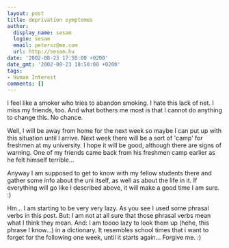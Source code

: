 ```yaml
---
layout: post
title: deprivation symptomes
author:
  display_name: sesam
  login: sesam
  email: petersz@me.com
  url: http://sesam.hu
date: '2002-08-23 17:50:00 +0200'
date_gmt: '2002-08-23 18:50:00 +0200'
tags:
- Human Interest
comments: []
---
```


I feel like a smoker who tries to abandon smoking. I hate this lack of net. I miss my friends, too. And what bothers me most is that I cannot do anything to change this. No chance.

Well, I will be away from home for the next week so maybe I can put up with this situation until I arrive. Next week there will be a sort of 'camp' for freshmen at my university. I hope it will be good, although there are signs of warning. One of my friends came back from his freshmen camp earlier as he felt himself terrible...

Anyway I am supposed to get to know with my fellow students there and gather some info about the uni itself, as well as about the life in it. If everything will go like I described above, it will make a good time I am sure. :)

Hm... I am starting to be very very lazy. As you see I used some phrasal verbs in this post. But: I am not at all sure that those phrasal verbs mean what I think they mean. And: I am toooo lazy to look them up (hehe, this phrase I know...) in a dictionary. It resembles school times that i want to forget for the following one week, until it starts again... Forgive me. :)

